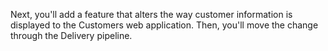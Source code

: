 Next, you'll add a feature that alters the way customer information is displayed to the Customers web application. Then, you'll move the change through the Delivery pipeline.
